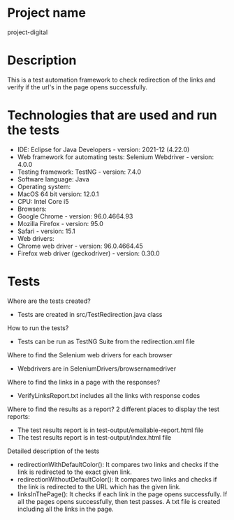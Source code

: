 # Project name
project-digital

# Description
This is a test automation framework to check redirection of the links and verify if the url's in the page opens successfully.


# Technologies that are used and run the tests
- IDE: Eclipse for Java Developers - version: 2021-12 (4.22.0)
- Web framework for automating tests:  Selenium Webdriver - version: 4.0.0
- Testing framework: TestNG - version: 7.4.0
- Software language: Java
- Operating system: 
- MacOS 64 bit version: 12.0.1
- CPU: Intel Core i5
- Browsers:
- Google Chrome - version: 96.0.4664.93
- Mozilla Firefox - version: 95.0
- Safari - version: 15.1
- Web drivers:
- Chrome web driver - version: 96.0.4664.45
- Firefox web driver (geckodriver) - version: 0.30.0

# Tests
Where are the tests created?
- Tests are created in src/TestRedirection.java class

How to run the tests?
- Tests can be run as TestNG Suite from the redirection.xml file

Where to find the Selenium web drivers for each browser
- Webdrivers are in SeleniumDrivers/browsernamedriver

Where to find the links in a page with the responses?
- VerifyLinksReport.txt includes all the links with response codes

Where to find the results as a report?
2 different places to display the test reports:
- The test results report is in test-output/emailable-report.html file
- The test results report is in test-output/index.html file

Detailed description of the tests
- redirectionWithDefaultColor(): It compares two links and checks if the link is redirected to the exact given link.
- redirectionWithoutDefaultColor(): It compares two links and checks if the link is redirected to the URL which has the given link.
- linksInThePage(): It checks if each link in the page opens successfully. If all the pages opens successfully, then test passes. A txt file is created including all the links in the page.

